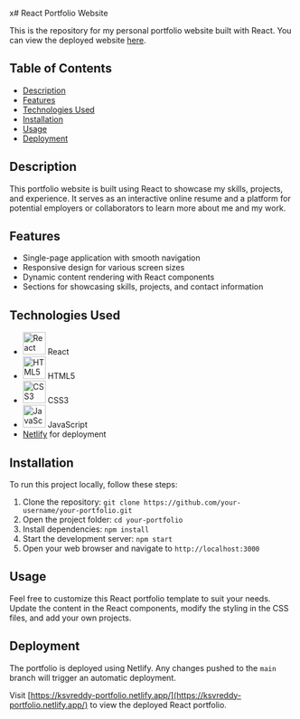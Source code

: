 x# React Portfolio Website

This is the repository for my personal portfolio website built with React. You can view the deployed website [here](https://ksvreddy-portfolio.netlify.app/).

## Table of Contents

- [Description](#description)
- [Features](#features)
- [Technologies Used](#technologies-used)
- [Installation](#installation)
- [Usage](#usage)
- [Deployment](#deployment)

## Description

This portfolio website is built using React to showcase my skills, projects, and experience. It serves as an interactive online resume and a platform for potential employers or collaborators to learn more about me and my work.

## Features

- Single-page application with smooth navigation
- Responsive design for various screen sizes
- Dynamic content rendering with React components
- Sections for showcasing skills, projects, and contact information

## Technologies Used

- <img src="https://upload.wikimedia.org/wikipedia/commons/thumb/a/a7/React-icon.svg/1200px-React-icon.svg.png" alt="React Logo" width="40" height="40"> React
- <img src="https://img.icons8.com/color/452/html-5.png" alt="HTML5 Logo" width="40" height="40"> HTML5
- <img src="https://img.icons8.com/color/452/css3.png" alt="CSS3 Logo" width="40" height="40"> CSS3
- <img src="https://img.icons8.com/color/452/javascript.png" alt="JavaScript Logo" width="40" height="40"> JavaScript
- [Netlify](https://www.netlify.com/) for deployment
  
## Installation

To run this project locally, follow these steps:

1. Clone the repository: `git clone https://github.com/your-username/your-portfolio.git`
2. Open the project folder: `cd your-portfolio`
3. Install dependencies: `npm install`
4. Start the development server: `npm start`
5. Open your web browser and navigate to `http://localhost:3000`

## Usage

Feel free to customize this React portfolio template to suit your needs. Update the content in the React components, modify the styling in the CSS files, and add your own projects.

## Deployment

The portfolio is deployed using Netlify. Any changes pushed to the `main` branch will trigger an automatic deployment.

Visit [https://ksvreddy-portfolio.netlify.app/](https://ksvreddy-portfolio.netlify.app/) to view the deployed React portfolio.
